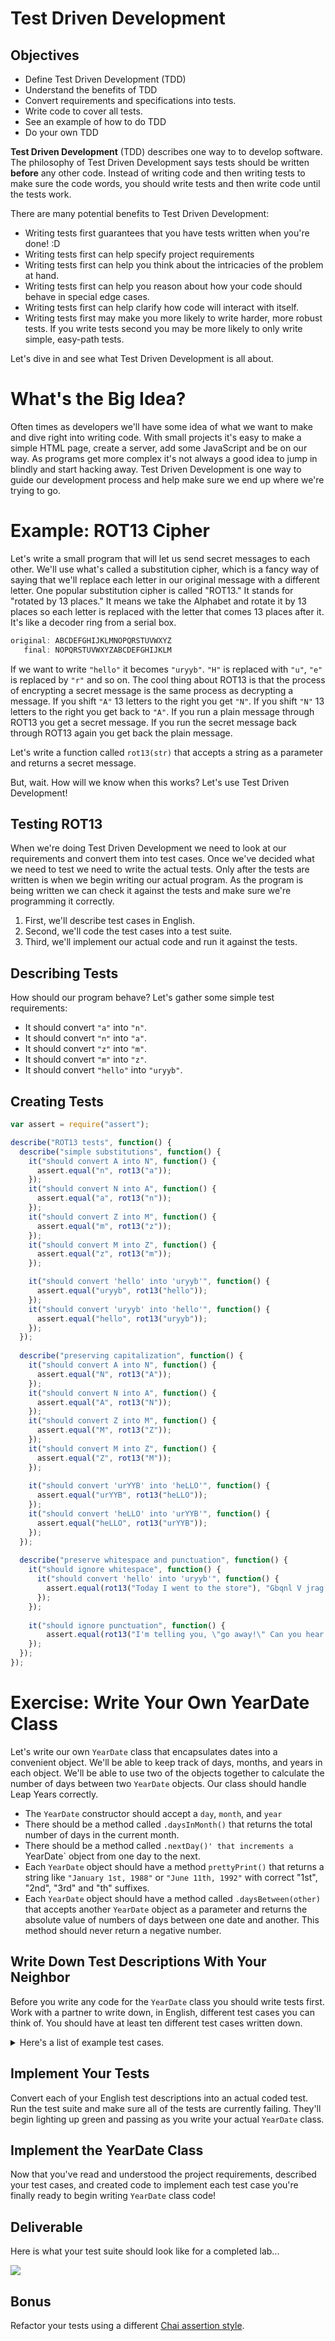 # Test Driven Development

## Objectives
* Define Test Driven Development (TDD)
* Understand the benefits of TDD
* Convert requirements and specifications into tests.
* Write code to cover all tests.
* See an example of how to do TDD
* Do your own TDD

**Test Driven Development** (TDD) describes one way to to develop software.
The philosophy of Test Driven Development says tests should be written
**before** any other code. Instead of writing code and then writing tests
to make sure the code words, you should write tests and then write code until
the tests work.

There are many potential benefits to Test Driven Development:

* Writing tests first guarantees that you have tests written when you're done! :D
* Writing tests first can help specify project requirements
* Writing tests first can help you think about the intricacies of the problem at
  hand.
* Writing tests first can help you reason about how your code should behave in
  special edge cases.
* Writing tests first can help clarify how code will interact with itself.
* Writing tests first may make you more likely to write harder, more robust
  tests. If you write tests second you may be more likely to only write simple,
  easy-path tests.

Let's dive in and see what Test Driven Development is all about.

# What's the Big Idea?
Often times as developers we'll have some idea of what we want to make and dive
right into writing code. With small projects it's easy to make a simple HTML
page, create a server, add some JavaScript and be on our way. As programs get
more complex it's not always a good idea to jump in blindly and start hacking
away. Test Driven Development is one way to guide our development process and
help make sure we end up where we're trying to go.


# Example: ROT13 Cipher
Let's write a small program that will let us send secret messages to each other.
We'll use what's called a substitution cipher, which is a fancy way of saying
that we'll replace each letter in our original message with a different letter.
One popular substitution cipher is called "ROT13." It stands for "rotated by
13 places." It means we take the Alphabet and rotate it by 13 places so each
letter is replaced with the letter that comes 13 places after it. It's like a
decoder ring from a serial box.

```js
original: ABCDEFGHIJKLMNOPQRSTUVWXYZ
   final: NOPQRSTUVWXYZABCDEFGHIJKLM
```

If we want to write `"hello"` it becomes `"uryyb"`. `"H"` is replaced with
`"u"`, `"e"` is replaced by `"r"` and so on. The cool thing about ROT13 is that
the process of encrypting a secret message is the same process as decrypting
a message. If you shift `"A"` 13 letters to the right you get `"N"`. If you
shift `"N"` 13 letters to the right you get back to `"A"`. If you run a
plain message through ROT13 you get a secret message. If you run the secret
message back through ROT13 again you get back the plain message.

Let's write a function called `rot13(str)` that accepts a string as a parameter
and returns a secret message.

But, wait. How will we know when this works? Let's use Test Driven Development!

## Testing ROT13
When we're doing Test Driven Development we need to look at our requirements
and convert them into test cases. Once we've decided what we need to test we
need to write the actual tests. Only after the tests are written is when we
begin writing our actual program. As the program is being written we can check
it against the tests and make sure we're programming it correctly.

1. First, we'll describe test cases in English.
2. Second, we'll code the test cases into a test suite.
3. Third, we'll implement our actual code and run it against the tests.

## Describing Tests
How should our program behave? Let's gather some simple test requirements:

* It should convert `"a"` into `"n"`.
* It should convert `"n"` into `"a"`.
* It should convert `"z"` into `"m"`.
* It should convert `"m"` into `"z"`.
* It should convert `"hello"` into `"uryyb"`.

## Creating Tests

```js
var assert = require("assert");

describe("ROT13 tests", function() {
  describe("simple substitutions", function() {
    it("should convert A into N", function() {
      assert.equal("n", rot13("a"));
    });
    it("should convert N into A", function() {
      assert.equal("a", rot13("n"));
    });
    it("should convert Z into M", function() {
      assert.equal("m", rot13("z"));
    });
    it("should convert M into Z", function() {
      assert.equal("z", rot13("m"));
    });

    it("should convert 'hello' into 'uryyb'", function() {
      assert.equal("uryyb", rot13("hello"));
    });
    it("should convert 'uryyb' into 'hello'", function() {
      assert.equal("hello", rot13("uryyb"));
    });
  });
  
  describe("preserving capitalization", function() {
    it("should convert A into N", function() {
      assert.equal("N", rot13("A"));
    });
    it("should convert N into A", function() {
      assert.equal("A", rot13("N"));
    });
    it("should convert Z into M", function() {
      assert.equal("M", rot13("Z"));
    });
    it("should convert M into Z", function() {
      assert.equal("Z", rot13("M"));
    });
    
    it("should convert 'urYYB' into 'heLLO'", function() {
      assert.equal("urYYB", rot13("heLLO"));
    });
    it("should convert 'heLLO' into 'urYYB'", function() {
      assert.equal("heLLO", rot13("urYYB"));
    });
  });
  
  describe("preserve whitespace and punctuation", function() {
    it("should ignore whitespace", function() {
      it("should convert 'hello' into 'uryyb'", function() {
        assert.equal(rot13("Today I went to the store"), "Gbqnl V jrag gb gur fgber");
      });
    });
    
    it("should ignore punctuation", function() {
        assert.equal(rot13("I'm telling you, \"go away!\" Can you hear me?"), "V'z gryyvat lbh, \"tb njnl!\" Pna lbh urne zr?");
    });
  });
});

```


# Exercise: Write Your Own YearDate Class
Let's write our own `YearDate` class that encapsulates dates into a convenient
object. We'll be able to keep track of days, months, and years in each object.
We'll be able to use two of the objects together to calculate the number of
days between two `YearDate` objects. Our class should handle Leap Years
correctly.

* The `YearDate` constructor should accept a `day`, `month`, and `year`
* There should be a method called `.daysInMonth()` that returns the total
  number of days in the current month.
* There should be a method called `.nextDay()' that increments a `YearDate`
  object from one day to the next.
* Each `YearDate` object should have a method `prettyPrint()` that returns
  a string like `"January 1st, 1988"` or `"June 11th, 1992"` with correct
  "1st", "2nd", "3rd" and "th" suffixes.
* Each `YearDate` object should have a method called `.daysBetween(other)` that
  accepts another `YearDate` object as a parameter and returns the absolute value
  of numbers of days between one date and another. This method should never
  return a negative number.

## Write Down Test Descriptions With Your Neighbor
Before you write any code for the `YearDate` class you should write tests first.
Work with a partner to write down, in English, different test cases you can think
of. You should have at least ten different test cases written down.

<details>
  <summary>Here's a list of example test cases.</summary>
  <ul>
    <li>
      Test the constructor. Create a simple YearDate object and make sure
      the day, month and year are set correctly.
    </li>
    <li>
      Create a January date and make sure there's 31 days.
    </li>
    <li>
      Create a February date and make sure there's 28 days when it's not a
      leap year. Make another Febrary date during a Leap Year and make sure
      there's 29 days.
    </li>
    <li>
      Create several test cases to make sure the date suffixes are generated
      correctly. You should have a test for at least dates on the first,
      second, third, eleventh, twelfth, thirteenth and more to make sure
      it's implemented correctly.
    </li>
    <li>
      Create a test to make sure the .nextDay() method works correctly in a
      simple case in the middle of the month.
    </li>
    <li>
      Create a test to make sure the .nextDay() method works correctly when
      rolling from one month to another month.
    </li>
    <li>
      Create a test to make sure the .nextDay() method works correctly when
      rolling from one year to another year.
    </li>
    <li>
      Create a test to make sure the .nextDay() method works correctly when
      it rolls between February and March during a leap year, and when it's
      not a leap year.
    </li>
    <li>
      Create a simple test case to make sure the distance between two identical
      dates returns zero.
    </li>
    <li>
      Create a simple test case to make sure the distance between two days in
      the same month is correct.
    </li>
    <li>
      Create a test case to make sure the distance between two dates in the same
      year is correct.
    </li>
    <li>
      Create a test case to test the distance between two dates, depending on which
      order you've called the method from. Is the distance between "January 1st, 2000"
      and "December 25th 1999" the same as the distance between "December 25th, 1999"
      and "January 1st, 2000"?
    </li>
  </ul>
</details>

## Implement Your Tests
Convert each of your English test descriptions into an actual coded test. Run
the test suite and make sure all of the tests are currently failing. They'll
begin lighting up green and passing as you write your actual `YearDate` class.

## Implement the YearDate Class
Now that you've read and understood the project requirements, described your test cases,
and created code to implement each test case you're finally ready to begin writing
`YearDate` class code!

## Deliverable

Here is what your test suite should look like for a completed lab...

![](https://i.imgur.com/s5rv4PR.png)

## Bonus

Refactor your tests using a different [Chai assertion style](http://chaijs.com/).
